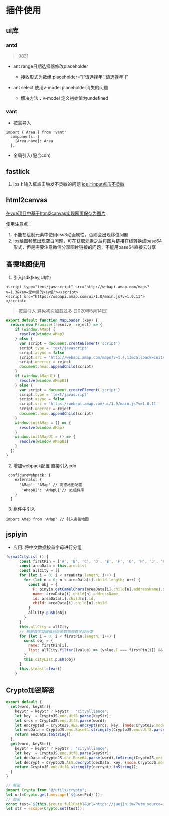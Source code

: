 # 插件使用

## ui库

### antd

> 0831
- ant range日期选择器修改placeholder
    - 接收形式为数组:placeholder="['请选择年','请选择年']"

- ant select 使用v-model placeholder消失的问题
    - 解决方法：v-model 定义初始值为undefined

### vant 

- 按需导入

```
import { Area } from 'vant'
  components: {
    [Area.name]: Area
  },
```

- 全局引入(配合cdn)

## fastlick

1. ios上输入框点击触发不灵敏的问题
[ios上input点击不灵敏](https://blog.csdn.net/q95548854/article/details/90267182)

## html2canvas

[在vue项目中基于html2canvas实现网页保存为图片](https://juejin.im/post/5c1896d7f265da612c5dd13f)

使用注意点：
1. 不能在绘制元素中使用css3动画属性，否则会出现移位问题
2. ios绘图频繁出现空白问题，可在获取元素之后将图片链接在线转换成base64形式，但是需要注意微信分享图片链接的问题，不能用base64直接去分享

## 高德地图使用
1. 引入jsdk(key,UI库)
```
<script type="text/javascript" src="http://webapi.amap.com/maps?v=1.3&key=您申请的key值"></script> 
<script src="https://webapi.amap.com/ui/1.0/main.js?v=1.0.11"></script>
```
> 按需引入 避免初次加载过多 (2020年5月14日)
```javascript
export default function MapLoader (key) {
  return new Promise((resolve, reject) => {
    if (window.AMap) {
      resolve(window.AMap)
    } else {
      var script = document.createElement('script')
      script.type = 'text/javascript'
      script.async = false
      script.src = 'http://webapi.amap.com/maps?v=1.4.13&callback=initAMap&key=' + key
      script.onerror = reject
      document.head.appendChild(script)
    }
    if (window.AMapUI) {
      resolve(window.AMapUI)
    } else {
      var script = document.createElement('script')
      script.type = 'text/javascript'
      script.async = false
      script.src = 'https://webapi.amap.com/ui/1.0/main.js?v=1.0.11'
      script.onerror = reject
      document.head.appendChild(script)
    }
    window.initAMap = () => {
      resolve(window.AMap)
    }
    window.initAMapUI = () => {
      resolve(window.AMapUI)
    }
  })
}
```

2. 增加webpack配置       直接引入cdn
```
 configureWebpack: {
    externals: {
      'AMap': 'AMap' // 高德地图配置
       'AMapUI': 'AMapUI'// ui组件库
    }
  }
```
3. 组件中引入
```
import AMap from 'AMap' // 引入高德地图
```

## jspiyin

- 应用: 将中文数据按首字母进行分组
```javascript
formatCityList () {
      const firstPin = ['A', 'B', 'C', 'D', 'E', 'F', 'G', 'H', 'J', 'K', 'L', 'M', 'N', 'P', 'Q', 'R', 'S', 'T', 'W', 'X', 'Y', 'Z']
      const areaData = this.areaList
      const allCity = []
      for (let i = 0; i < areaData.length; i++) {
        for (let n = 0; n < areaData[i].child.length; n++) {
          const obj = {
            F: pinyin.getCamelChars(areaData[i].child[n].addressName).substring(0, 1),
            name: areaData[i].child[n].addressName,
            id: areaData[i].child[n].id,
            child: areaData[i].child[n].child
          }
          allCity.push(obj)
        }
      }
      this.allCity = allCity
      // 根据首字母键值对给原数据按首字母分类
      for (let i = 0; i < firstPin.length; i++) {
        const obj = {
          name: firstPin[i],
          list: allCity.filter((value) => (value.F === firstPin[i]) && value.child.length !== 0)
        }
        this.cityList.push(obj)
      }
      this.$toast.clear()
    }
```

## Crypto加密解密

```javascript
export default {
  set(word, keyStr){
    keyStr = keyStr ? keyStr : 'cityalliance';
    let key  = CryptoJS.enc.Utf8.parse(keyStr);
    let srcs = CryptoJS.enc.Utf8.parse(word);
    let encrypted = CryptoJS.AES.encrypt(srcs, key, {mode:CryptoJS.mode.ECB,padding: CryptoJS.pad.Pkcs7});
    let encData = CryptoJS.enc.Base64.stringify(CryptoJS.enc.Utf8.parse(encrypted));
    return encData.toString();
  },
  get(word, keyStr){
    keyStr = keyStr ? keyStr : 'cityalliance';
    let key  = CryptoJS.enc.Utf8.parse(keyStr);
    let decData =CryptoJS.enc.Base64.parse(word).toString(CryptoJS.enc.Utf8);  // base64还原
    let decrypt = CryptoJS.AES.decrypt(decData, key, {mode:CryptoJS.mode.ECB,padding: CryptoJS.pad.Pkcs7});
    return CryptoJS.enc.Utf8.stringify(decrypt).toString();
  }
}
```
```js
// 解密
import Crypto from "@/utils/crypto";
let url=Crypto.get(unescape(`${userPid}`));
// 加密
const test=`${this.$route.fullPath}&url=https://juejin.im/?utm_source=infinitynewtab.com`
let str = escape(Crypto.set(test));
```
